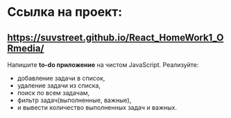 # **Ссылка на проект:**

## https://suvstreet.github.io/React_HomeWork1_ORmedia/

Напишите **to-do приложение** на чистом JavaScript. Реализуйте:
 * добавление задачи в список,
 *  удаление задачи из списка,
 * поиск по всем задачам,
 * фильтр задач(выполненные, важные),
 * и вывести количество выполненных задач и важных.
